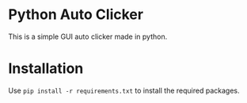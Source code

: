 # Python Auto Clicker
This is a simple GUI auto clicker made in python.

# Installation
Use `pip install -r requirements.txt` to install the required packages.
